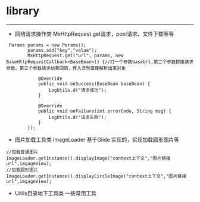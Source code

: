 # library
***
- 网络请求操作类 MxHttpRequest
get请求，post请求，文件下载等等
```
 Params params = new Params();
        params.add("key","value");
        MxHttpRequest.get("url", params, new BaseHttpRequestCallback<BaseBean>() {//打一个参数baseUrl,第二个参数拼接请求参数，第三个参数请求结果回调，传入泛型直接解析出来对象

            @Override
            public void onSuccess(BaseBean baseBean) {
                LogUtils.d("请求成功");
            }

            @Override
            public void onFailure(int errorCode, String msg) {
                LogUtils.d("请求失败");
            }
        });
 ```
 - 图片加载工具类 ImageLoader
基于Glide 实现的，实现加载圆形图片等

 ```
 //加载普通图片
 ImageLoader.getInstance().displayImage("context上下文","图片链接url",imgageView);
 //加载圆形图片
 ImageLoader.getInstance().displayCircleImage("context上下文","图片链接url",imgageView);
 ```

- Uitils目录地下工具类 一些常用工具

